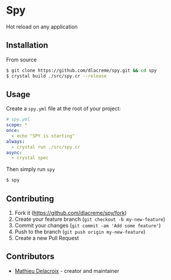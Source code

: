 # Spy

Hot reload on any application

## Installation

From source
```sh
$ git clone https://github.com/dlacreme/spy.git && cd spy
$ crystal build ./src/spy.cr --release
```

## Usage

Create a `spy.yml` file at the root of your project:



```yml
# spy.yml
scope: *
once:
  - echo "SPY is starting"
always:
  - crystal run ./src/spy.cr
async:
  - crystal spec
```
Then simply run `spy`
```sh
$ spy
```

## Contributing

1. Fork it (<https://github.com/dlacreme/spy/fork>)
2. Create your feature branch (`git checkout -b my-new-feature`)
3. Commit your changes (`git commit -am 'Add some feature'`)
4. Push to the branch (`git push origin my-new-feature`)
5. Create a new Pull Request

## Contributors

- [Mathieu Delacroix](https://github.com/dlacreme) - creator and maintainer